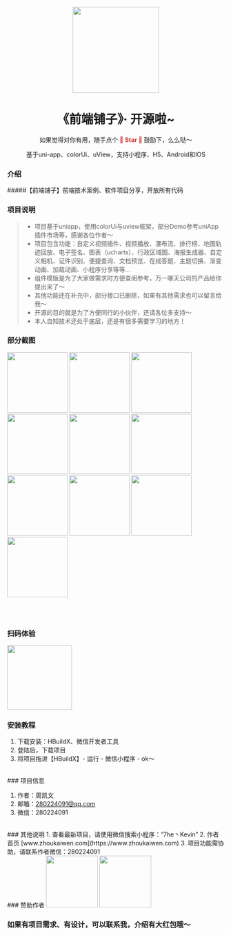 <p align="center">
    <img width="200" src="https://cdn.zhoukaiwen.com/logo.png">
</p>

<h1 align="center">《前端铺子》· 开源啦~ </h1>

<div align="center">

<p>如果觉得对你有用，随手点个<text style="color:#c33;font-weight:bold;"> 🌟 Star 🌟 </text>鼓励下，么么哒～</p>

<p>基于uni-app、colorUi、uView，支持小程序、H5、Android和IOS</p>

</div>

### 介绍
#####【前端铺子】前端技术案例、软件项目分享，开放所有代码

### 项目说明

> * 项目基于uniapp，使用colorUi与uview框架，部分Demo参考uniApp插件市场等，感谢各位作者～
> *  项目包含功能：自定义视频插件、视频播放、瀑布流、排行榜、地图轨迹回放、电子签名、图表（ucharts）、行政区域图、海报生成器、自定义相机、证件识别、便捷查询、文档预览、在线答题、主题切换、渐变动画、加载动画、小程序分享等等...
> *  组件模版是为了大家做需求时方便查阅参考，万一哪天公司的产品给你提出来了～
> *  其他功能还在补充中，部分接口已删除，如果有其他需求也可以留言给我～
> *  开源的目的就是为了方便同行的小伙伴，还请各位多支持～ 
> *  本人自知技术还处于底层，还是有很多需要学习的地方！


### 部分截图
<img src="https://cdn.zhoukaiwen.com/zjx_1.png" width="140" />
<img src="https://cdn.zhoukaiwen.com/zjx_10.png" width="140" />
<img src="https://cdn.zhoukaiwen.com/zjx_2.png" width="140" />
<img src="https://cdn.zhoukaiwen.com/zjx_6.png" width="140" />
<img src="https://cdn.zhoukaiwen.com/zjx_7.png" width="140" />
<img src="https://cdn.zhoukaiwen.com/zjx_3.png" width="140" />
<img src="https://cdn.zhoukaiwen.com/zjx_8.png" width="140" />
<img src="https://cdn.zhoukaiwen.com/zjx_9.png" width="140" />
<img src="https://cdn.zhoukaiwen.com/zjx_4.png" width="140" />
<img src="https://cdn.zhoukaiwen.com/zjx_5.png" width="140" />

</br></br>
### 扫码体验
<img src="https://cdn.zhoukaiwen.com/xcx_ewm.jpg" width="150" />



### 安装教程

1.  下载安装：HBuildX、微信开发者工具
2.  登陆后，下载项目
3.  将项目拖进【HBuildX】- 运行 - 微信小程序 - ok～


</br>
### 项目信息

1.  作者：周凯文
2.  邮箱：280224091@qq.com
3.  微信：280224091


</br>
### 其他说明
1. 查看最新项目，请使用微信搜索小程序：“7he丶Kevin”
2. 作者 首页 [www.zhoukaiwen.com](https://www.zhoukaiwen.com)
3. 项目功能需协助，请联系作者微信：280224091


</br>
### 赞助作者
<img src="https://cdn.zhoukaiwen.com/fk_zfb.jpeg" width="120"/>
<img src="https://cdn.zhoukaiwen.com/fk_wx.jpeg" width="120" />


### 如果有项目需求、有设计，可以联系我，介绍有大红包哦～